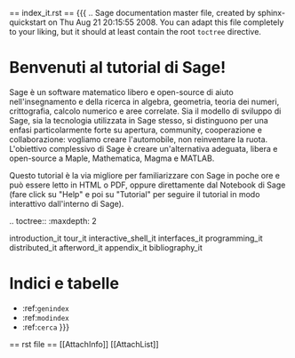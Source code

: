 == index_it.rst ==
{{{
.. Sage documentation master file, created by sphinx-quickstart on Thu Aug 21 20:15:55 2008.
   You can adapt this file completely to your liking, but it should at least
   contain the root `toctree` directive.

Benvenuti al tutorial di Sage!
================================

Sage è un software matematico libero e open-source di aiuto nell'insegnamento e 
della ricerca in algebra, geometria, teoria dei numeri, crittografia, calcolo 
numerico e aree correlate. Sia il modello di sviluppo di Sage, sia la tecnologia 
utilizzata in Sage stesso, si distinguono per una enfasi particolarmente forte 
su apertura, community, cooperazione e collaborazione: vogliamo creare 
l'automobile, non reinventare la ruota. L'obiettivo complessivo di Sage è creare 
un'alternativa adeguata, libera e open-source a Maple, Mathematica, Magma e 
MATLAB.

Questo tutorial è la via migliore per familiarizzare con Sage in poche ore e può 
essere letto in HTML o PDF, oppure direttamente dal Notebook di Sage (fare click 
su "Help" e poi su "Tutorial" per seguire il tutorial in modo interattivo 
dall'interno di Sage).


.. toctree::
   :maxdepth: 2

   introduction_it
   tour_it
   interactive_shell_it
   interfaces_it
   programming_it
   distributed_it
   afterword_it
   appendix_it
   bibliography_it

Indici e tabelle
==================

* :ref:`genindex`
* :ref:`modindex`
* :ref:`cerca`
}}}

== rst file ==
[[AttachInfo]]
[[AttachList]]
